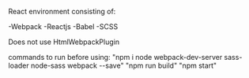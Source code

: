 React environment consisting of:

-Webpack
-Reactjs
-Babel
-SCSS

Does not use HtmlWebpackPlugin

commands to run before using:
"npm i node webpack-dev-server sass-loader node-sass webpack --save"
"npm run build"
"npm start"
